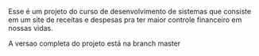 Esse é um projeto do curso de desenvolvimento de sistemas que consiste em um site de receitas e despesas pra ter maior controle financeiro em nossas vidas.

A versao completa do projeto está na branch master
